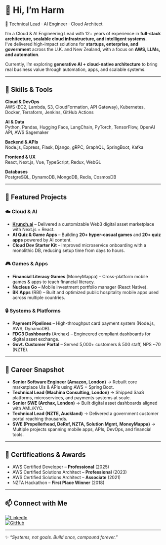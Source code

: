 # 👋 Hi, I’m Harm

🚀 Technical Lead · AI Engineer · Cloud Architect  

I’m a Cloud & AI Engineering Lead with 12+ years of experience in **full-stack architecture, scalable cloud infrastructure, and intelligent systems**.  
I’ve delivered high-impact solutions for **startups, enterprise, and government** across the U.K. and New Zealand, with a focus on **AWS, LLMs, and automation**.  

Currently, I’m exploring **generative AI + cloud-native architecture** to bring real business value through automation, apps, and scalable systems.

---

## 🔧 Skills & Tools

**Cloud & DevOps**  
AWS (EC2, Lambda, S3, CloudFormation, API Gateway), Kubernetes, Docker, Terraform, Jenkins, GitHub Actions  

**AI & Data**  
Python, Pandas, Hugging Face, LangChain, PyTorch, TensorFlow, OpenAI API, AWS Sagemaker  

**Backend & APIs**  
Node.js, Express, Flask, Django, gRPC, GraphQL, SpringBoot, Kafka  

**Frontend & UX**  
React, Next.js, Vue, TypeScript, Redux, WebGL  

**Databases**  
PostgreSQL, DynamoDB, MongoDB, Redis, CosmosDB  

---

## 📌 Featured Projects

### ☁️ Cloud & AI
- **[Krunch.ai](#)** – Delivered a customizable Web3 digital asset marketplace with Next.js + React.  
- **AI Quiz & Game Apps** – Building **20+ hyper-casual games** and **20+ quiz apps** powered by AI content.  
- **Cloud Dev Starter Kit** – Improved microservice onboarding with a monolithic DB, reducing setup time from days to hours.  

### 🎮 Games & Apps
- **Financial Literacy Games** (MoneyMappa) – Cross-platform mobile games & apps to teach financial literacy.  
- **Nucleus Go** – Mobile investment portfolio manager (React Native).  
- **BK Apps** (RBI) – Built and optimized public hospitality mobile apps used across multiple countries.  

### 🔒 Systems & Platforms
- **Payment Pipelines** – High-throughput card payment system (Node.js, AWS, DynamoDB).  
- **FDC3 Dashboards** (Archax) – Engineered compliant dashboards for digital asset exchange.  
- **Govt. Customer Portal** – Served 5,000+ customers & 500 staff, NPS ~70 (NZTE).  

---

## 🏢 Career Snapshot

- **Senior Software Engineer (Amazon, London)** → Rebuilt core marketplace UIs & APIs using AWS + Spring Boot.  
- **Technical Lead (Machina Consulting, London)** → Shipped SaaS platforms, microservices, and payments systems at scale.  
- **Senior SWE (Archax, London)** → Built digital asset dashboards aligned with AML/KYC.  
- **Technical Lead (NZTE, Auckland)** → Delivered a government customer portal reaching thousands.  
- **SWE (Propellerhead, DeRef, NZTA, Solution Mgmt, MoneyMappa)** → Multiple projects spanning mobile apps, APIs, DevOps, and financial tools.  

---

## 🏅 Certifications & Awards

- AWS Certified Developer – **Professional** (2025)  
- AWS Certified Solutions Architect – **Professional** (2023)  
- AWS Certified Solutions Architect – **Associate** (2021)  
- NZTA Hackathon – **First Place Winner** (2018)  

---

## 📫 Connect with Me
[![LinkedIn](https://img.shields.io/badge/-LinkedIn-333?style=flat&logo=linkedin)](https://www.linkedin.com/in/harmdark)  
[![GitHub](https://img.shields.io/badge/-GitHub-333?style=flat&logo=github)](https://github.com/harmenx)  

---

✨ *“Systems, not goals. Build once, compound forever.”*
